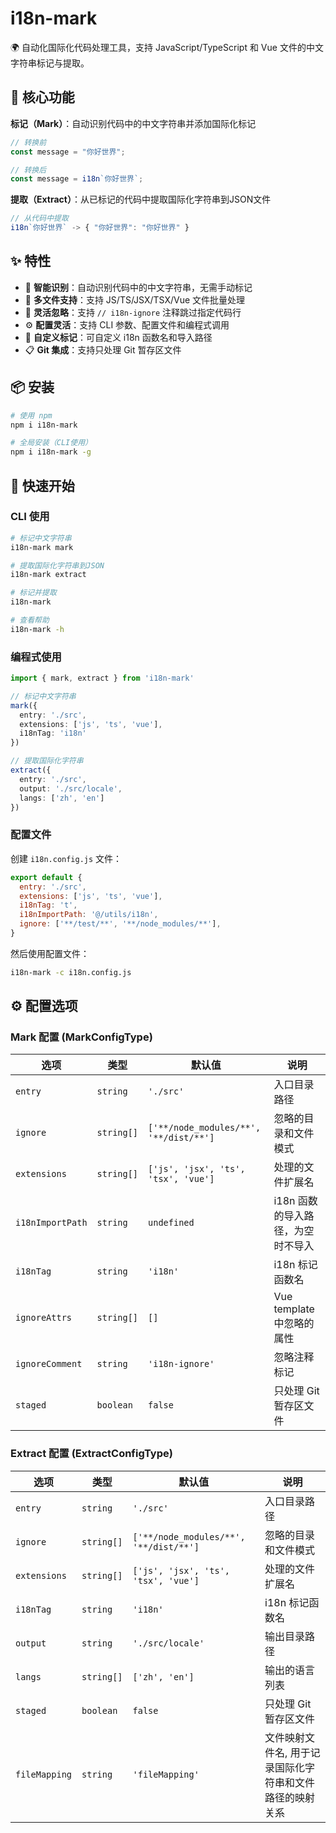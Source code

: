 # i18n-mark

🌍 自动化国际化代码处理工具，支持 JavaScript/TypeScript 和 Vue 文件的中文字符串标记与提取。

## 🎯 核心功能

**标记（Mark）**：自动识别代码中的中文字符串并添加国际化标记
```javascript
// 转换前
const message = "你好世界";

// 转换后  
const message = i18n`你好世界`;
```

**提取（Extract）**：从已标记的代码中提取国际化字符串到JSON文件
```javascript
// 从代码中提取
i18n`你好世界` -> { "你好世界": "你好世界" }
```

## ✨ 特性

- 🎯 **智能识别**：自动识别代码中的中文字符串，无需手动标记
- 📁 **多文件支持**：支持 JS/TS/JSX/TSX/Vue 文件批量处理
- 🚫 **灵活忽略**：支持 `// i18n-ignore` 注释跳过指定代码行
- ⚙️ **配置灵活**：支持 CLI 参数、配置文件和编程式调用
- 🎨 **自定义标记**：可自定义 i18n 函数名和导入路径
- 📋 **Git 集成**：支持只处理 Git 暂存区文件

## 📦 安装

```bash
# 使用 npm
npm i i18n-mark

# 全局安装（CLI使用）
npm i i18n-mark -g
```

## 🚀 快速开始

### CLI 使用

```bash
# 标记中文字符串
i18n-mark mark

# 提取国际化字符串到JSON
i18n-mark extract

# 标记并提取
i18n-mark

# 查看帮助
i18n-mark -h
```

### 编程式使用

```typescript
import { mark, extract } from 'i18n-mark'

// 标记中文字符串
mark({
  entry: './src',
  extensions: ['js', 'ts', 'vue'],
  i18nTag: 'i18n'
})

// 提取国际化字符串
extract({
  entry: './src',
  output: './src/locale',
  langs: ['zh', 'en']
})
```

### 配置文件

创建 `i18n.config.js` 文件：

```javascript
export default {
  entry: './src',
  extensions: ['js', 'ts', 'vue'],
  i18nTag: 't',
  i18nImportPath: '@/utils/i18n',
  ignore: ['**/test/**', '**/node_modules/**'],
}
```

然后使用配置文件：

```bash
i18n-mark -c i18n.config.js
```
## ⚙️ 配置选项

### Mark 配置 (MarkConfigType)

| 选项 | 类型 | 默认值 | 说明 |
|------|------|--------|------|
| `entry` | `string` | `'./src'` | 入口目录路径 |
| `ignore` | `string[]` | `['**/node_modules/**', '**/dist/**']` | 忽略的目录和文件模式 |
| `extensions` | `string[]` | `['js', 'jsx', 'ts', 'tsx', 'vue']` | 处理的文件扩展名 |
| `i18nImportPath` | `string` | `undefined` | i18n 函数的导入路径，为空时不导入 |
| `i18nTag` | `string` | `'i18n'` | i18n 标记函数名 |
| `ignoreAttrs` | `string[]` | `[]` | Vue template 中忽略的属性 |
| `ignoreComment` | `string` | `'i18n-ignore'` | 忽略注释标记 |
| `staged` | `boolean` | `false` | 只处理 Git 暂存区文件 |

### Extract 配置 (ExtractConfigType)

| 选项 | 类型 | 默认值 | 说明 |
|------|------|--------|------|
| `entry` | `string` | `'./src'` | 入口目录路径 |
| `ignore` | `string[]` | `['**/node_modules/**', '**/dist/**']` | 忽略的目录和文件模式 |
| `extensions` | `string[]` | `['js', 'jsx', 'ts', 'tsx', 'vue']` | 处理的文件扩展名 |
| `i18nTag` | `string` | `'i18n'` | i18n 标记函数名 |
| `output` | `string` | `'./src/locale'` | 输出目录路径 |
| `langs` | `string[]` | `['zh', 'en']` | 输出的语言列表 |
| `staged` | `boolean` | `false` | 只处理 Git 暂存区文件 |
| `fileMapping` | `string` | `'fileMapping'` | 文件映射文件名, 用于记录国际化字符串和文件路径的映射关系 |
